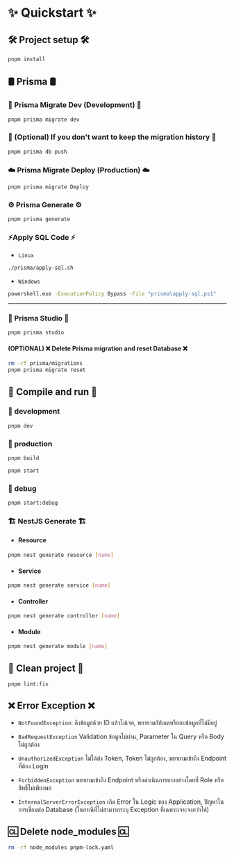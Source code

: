 # ✨ Quickstart ✨

## 🛠️ Project setup 🛠️

```bash
pnpm install
```

## 🛢️ Prisma 🛢️

### 💾 Prisma Migrate Dev (Development) 💾

```bash
pnpm prisma migrate dev
```

### 💾 (Optional) If you don't want to keep the migration history 💾

```bash
pnpm prisma db push
```

### ☁️ Prisma Migrate Deploy (Production) ☁️

```bash
pnpm prisma migrate Deploy
```

### ⚙️ Prisma Generate ⚙️

```bash
pnpm prisma generate
```

### ⚡Apply SQL Code ⚡

- `Linux`

```bash
./prisma/apply-sql.sh
```

- `Windows`

```bash
powershell.exe -ExecutionPolicy Bypass -File "prisma\apply-sql.ps1"
```

---

### 🚀 Prisma Studio 🚀

```bash
pnpm prisma studio
```

#### (OPTIONAL) ❌ Delete Prisma migration and reset Database ❌

```bash
rm -rf prisma/migrations
pnpm prisma migrate reset
```

## 🚀 Compile and run 🚀

### 🧪 development

```bash
pnpm dev
```

### 🚀 production

```bash
pnpm build
```

```bash
pnpm start
```

### 🔎 debug

```bash
pnpm start:debug
```

### 🏗️ NestJS Generate 🏗️

- #### Resource

```bash
pnpm nest generate resource [name]
```

- #### Service

```bash
pnpm nest generate service [name]
```

- #### Controller

```bash
pnpm nest generate controller [name]
```

- #### Module

```bash
pnpm nest generate module [name]
```

## 🧹 Clean project 🧹

```bash
pnpm lint:fix
```

## ❌ Error Exception ❌

- `NotFoundException`: ดึงข้อมูลด้วย ID แล้วไม่เจอ, พยายามอัปเดตหรือลบข้อมูลที่ไม่มีอยู่

- `BadRequestException` Validation ข้อมูลไม่ผ่าน, Parameter ใน Query หรือ Body ไม่ถูกต้อง

- `UnauthorizedException` ไม่ได้ส่ง Token, Token ไม่ถูกต้อง, พยายามเข้าถึง Endpoint ที่ต้อง Login

- `ForbiddenException` พยายามเข้าถึง Endpoint หรือดำเนินการบางอย่างโดยที่ Role หรือสิทธิ์ไม่เพียงพอ

- `InternalServerErrorException` เกิด Error ใน Logic ของ Application, ปัญหาในการเชื่อมต่อ Database (ในกรณีที่ไม่สามารถระบุ Exception ที่เฉพาะเจาะจงกว่าได้)

## 🆑 Delete node_modules 🆑

```bash
rm -rf node_modules pnpm-lock.yaml
```
